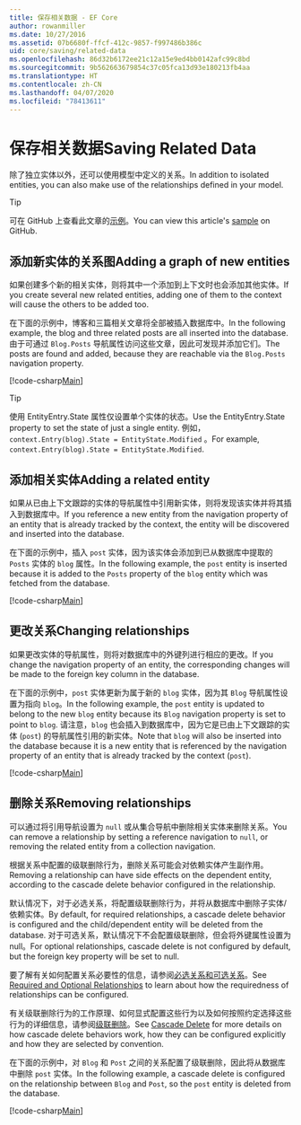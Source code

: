 ```yaml
---
title: 保存相关数据 - EF Core
author: rowanmiller
ms.date: 10/27/2016
ms.assetid: 07b6680f-ffcf-412c-9857-f997486b386c
uid: core/saving/related-data
ms.openlocfilehash: 86d32b6172ee21c12a15e9ed4bb0142afc99c8bd
ms.sourcegitcommit: 9b562663679854c37c05fca13d93e180213fb4aa
ms.translationtype: HT
ms.contentlocale: zh-CN
ms.lasthandoff: 04/07/2020
ms.locfileid: "78413611"
---
```

# <a name="saving-related-data"></a><span data-ttu-id="f5565-102">保存相关数据</span><span class="sxs-lookup"><span data-stu-id="f5565-102">Saving Related Data</span></span>

<span data-ttu-id="f5565-103">除了独立实体以外，还可以使用模型中定义的关系。</span><span class="sxs-lookup"><span data-stu-id="f5565-103">In addition to isolated entities, you can also make use of the relationships defined in your model.</span></span>

> [!TIP]  
> <span data-ttu-id="f5565-104">可在 GitHub 上查看此文章的[示例](https://github.com/dotnet/EntityFramework.Docs/tree/master/samples/core/Saving/RelatedData/)。</span><span class="sxs-lookup"><span data-stu-id="f5565-104">You can view this article's [sample](https://github.com/dotnet/EntityFramework.Docs/tree/master/samples/core/Saving/RelatedData/) on GitHub.</span></span>

## <a name="adding-a-graph-of-new-entities"></a><span data-ttu-id="f5565-105">添加新实体的关系图</span><span class="sxs-lookup"><span data-stu-id="f5565-105">Adding a graph of new entities</span></span>

<span data-ttu-id="f5565-106">如果创建多个新的相关实体，则将其中一个添加到上下文时也会添加其他实体。</span><span class="sxs-lookup"><span data-stu-id="f5565-106">If you create several new related entities, adding one of them to the context will cause the others to be added too.</span></span>

<span data-ttu-id="f5565-107">在下面的示例中，博客和三篇相关文章将全部被插入数据库中。</span><span class="sxs-lookup"><span data-stu-id="f5565-107">In the following example, the blog and three related posts are all inserted into the database.</span></span> <span data-ttu-id="f5565-108">由于可通过 `Blog.Posts` 导航属性访问这些文章，因此可发现并添加它们。</span><span class="sxs-lookup"><span data-stu-id="f5565-108">The posts are found and added, because they are reachable via the `Blog.Posts` navigation property.</span></span>

[!code-csharp[Main](../../../samples/core/Saving/RelatedData/Sample.cs#AddingGraphOfEntities)]

> [!TIP]  
> <span data-ttu-id="f5565-109">使用 EntityEntry.State 属性仅设置单个实体的状态。</span><span class="sxs-lookup"><span data-stu-id="f5565-109">Use the EntityEntry.State property to set the state of just a single entity.</span></span> <span data-ttu-id="f5565-110">例如，`context.Entry(blog).State = EntityState.Modified` 。</span><span class="sxs-lookup"><span data-stu-id="f5565-110">For example, `context.Entry(blog).State = EntityState.Modified`.</span></span>

## <a name="adding-a-related-entity"></a><span data-ttu-id="f5565-111">添加相关实体</span><span class="sxs-lookup"><span data-stu-id="f5565-111">Adding a related entity</span></span>

<span data-ttu-id="f5565-112">如果从已由上下文跟踪的实体的导航属性中引用新实体，则将发现该实体并将其插入到数据库中。</span><span class="sxs-lookup"><span data-stu-id="f5565-112">If you reference a new entity from the navigation property of an entity that is already tracked by the context, the entity will be discovered and inserted into the database.</span></span>

<span data-ttu-id="f5565-113">在下面的示例中，插入 `post` 实体，因为该实体会添加到已从数据库中提取的 `Posts` 实体的 `blog` 属性。</span><span class="sxs-lookup"><span data-stu-id="f5565-113">In the following example, the `post` entity is inserted because it is added to the `Posts` property of the `blog` entity which was fetched from the database.</span></span>

[!code-csharp[Main](../../../samples/core/Saving/RelatedData/Sample.cs#AddingRelatedEntity)]

## <a name="changing-relationships"></a><span data-ttu-id="f5565-114">更改关系</span><span class="sxs-lookup"><span data-stu-id="f5565-114">Changing relationships</span></span>

<span data-ttu-id="f5565-115">如果更改实体的导航属性，则将对数据库中的外键列进行相应的更改。</span><span class="sxs-lookup"><span data-stu-id="f5565-115">If you change the navigation property of an entity, the corresponding changes will be made to the foreign key column in the database.</span></span>

<span data-ttu-id="f5565-116">在下面的示例中，`post` 实体更新为属于新的 `blog` 实体，因为其 `Blog` 导航属性设置为指向 `blog`。</span><span class="sxs-lookup"><span data-stu-id="f5565-116">In the following example, the `post` entity is updated to belong to the new `blog` entity because its `Blog` navigation property is set to point to `blog`.</span></span> <span data-ttu-id="f5565-117">请注意，`blog` 也会插入到数据库中，因为它是已由上下文跟踪的实体 (`post`) 的导航属性引用的新实体。</span><span class="sxs-lookup"><span data-stu-id="f5565-117">Note that `blog` will also be inserted into the database because it is a new entity that is referenced by the navigation property of an entity that is already tracked by the context (`post`).</span></span>

[!code-csharp[Main](../../../samples/core/Saving/RelatedData/Sample.cs#ChangingRelationships)]

## <a name="removing-relationships"></a><span data-ttu-id="f5565-118">删除关系</span><span class="sxs-lookup"><span data-stu-id="f5565-118">Removing relationships</span></span>

<span data-ttu-id="f5565-119">可以通过将引用导航设置为 `null` 或从集合导航中删除相关实体来删除关系。</span><span class="sxs-lookup"><span data-stu-id="f5565-119">You can remove a relationship by setting a reference navigation to `null`, or removing the related entity from a collection navigation.</span></span>

<span data-ttu-id="f5565-120">根据关系中配置的级联删除行为，删除关系可能会对依赖实体产生副作用。</span><span class="sxs-lookup"><span data-stu-id="f5565-120">Removing a relationship can have side effects on the dependent entity, according to the cascade delete behavior configured in the relationship.</span></span>

<span data-ttu-id="f5565-121">默认情况下，对于必选关系，将配置级联删除行为，并将从数据库中删除子实体/依赖实体。</span><span class="sxs-lookup"><span data-stu-id="f5565-121">By default, for required relationships, a cascade delete behavior is configured and the child/dependent entity will be deleted from the database.</span></span> <span data-ttu-id="f5565-122">对于可选关系，默认情况下不会配置级联删除，但会将外键属性设置为 null。</span><span class="sxs-lookup"><span data-stu-id="f5565-122">For optional relationships, cascade delete is not configured by default, but the foreign key property will be set to null.</span></span>

<span data-ttu-id="f5565-123">要了解有关如何配置关系必要性的信息，请参阅[必选关系和可选关系](../modeling/relationships.md#required-and-optional-relationships)。</span><span class="sxs-lookup"><span data-stu-id="f5565-123">See [Required and Optional Relationships](../modeling/relationships.md#required-and-optional-relationships) to learn about how the requiredness of relationships can be configured.</span></span>

<span data-ttu-id="f5565-124">有关级联删除行为的工作原理、如何显式配置这些行为以及如何按照约定选择这些行为的详细信息，请参阅[级联删除](cascade-delete.md)。</span><span class="sxs-lookup"><span data-stu-id="f5565-124">See [Cascade Delete](cascade-delete.md) for more details on how cascade delete behaviors work, how they can be configured explicitly and  how they are selected by convention.</span></span>

<span data-ttu-id="f5565-125">在下面的示例中，对 `Blog` 和 `Post` 之间的关系配置了级联删除，因此将从数据库中删除 `post` 实体。</span><span class="sxs-lookup"><span data-stu-id="f5565-125">In the following example, a cascade delete is configured on the relationship between `Blog` and `Post`, so the `post` entity is deleted from the database.</span></span>

[!code-csharp[Main](../../../samples/core/Saving/RelatedData/Sample.cs#RemovingRelationships)]
